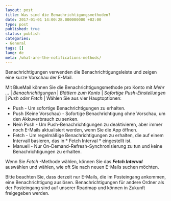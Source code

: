 ```yaml
---
layout: post
title: Was sind die Benachrichtigungsmethoden?
date: 2017-01-01 14:00:28.000000000 +02:00
type: post
published: true
status: publish
categories:
- General
tags: []
lang: de
meta: /what-are-the-notifications-methods/
---
```


Benachrichtigungen verwenden die Benachrichtigungsleiste und zeigen eine kurze Vorschau der E-Mail.

Mit BlueMail können Sie die Benachrichtigungsmethode pro Konto mit *Mehr ...* \| *Benachrichtigungen* \| *Blättern zum Konto* \| *Sofortige Push-Einstellungen* \| *Push oder Fetch* \| Wählen Sie aus vier Hauptoptionen:

* Push - Um sofortige Benachrichtigungen zu erhalten.
* Push (Keine Vorschau) - Sofortige Benachrichtigung ohne Vorschau, um den Akkuverbrauch zu senken.
* Nein Push - Um Push-Benachrichtigungen zu deaktivieren, aber immer noch E-Mails aktualisiert werden, wenn Sie die App öffnen.
* Fetch - Um regelmäßige Benachrichtigungen zu erhalten, die auf einem Intervall basieren, das in * Fetch Interval * eingestellt ist.
* Manuell - Nur On-Demand-Refresh-Synchronisierung zu tun und keine Benachrichtigungen zu erhalten.

Wenn Sie *Fetch* -Methode wählen, können Sie das ***Fetch Interval*** auswählen und wählen, wie oft Sie nach neuen E-Mails suchen möchten.

Bitte beachten Sie, dass derzeit nur E-Mails, die im Posteingang ankommen, eine Benachrichtigung auslösen. Benachrichtigungen für andere Ordner als der Posteingang sind auf unserer Roadmap und können in Zukunft freigegeben werden.
